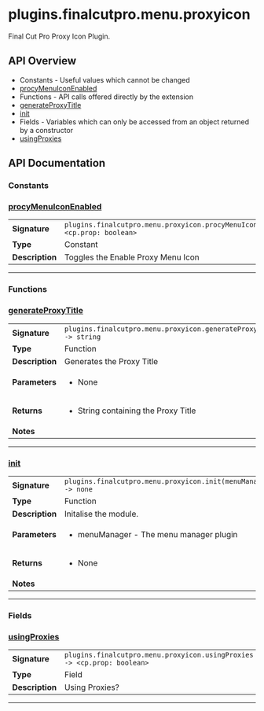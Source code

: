 # plugins.finalcutpro.menu.proxyicon

Final Cut Pro Proxy Icon Plugin.

## API Overview
* Constants - Useful values which cannot be changed
 * [procyMenuIconEnabled](#procymenuiconenabled)
* Functions - API calls offered directly by the extension
 * [generateProxyTitle](#generateproxytitle)
 * [init](#init)
* Fields - Variables which can only be accessed from an object returned by a constructor
 * [usingProxies](#usingproxies)

## API Documentation

### Constants


### [procyMenuIconEnabled](#procymenuiconenabled)

|                                             |                                                                                     |
| --------------------------------------------|-------------------------------------------------------------------------------------|
| **Signature**                               | `plugins.finalcutpro.menu.proxyicon.procyMenuIconEnabled <cp.prop: boolean>`                                                                    |
| **Type**                                    | Constant                                                                     |
| **Description**                             | Toggles the Enable Proxy Menu Icon                                                                     |

---
### Functions


### [generateProxyTitle](#generateproxytitle)

|                                             |                                                                                     |
| --------------------------------------------|-------------------------------------------------------------------------------------|
| **Signature**                               | `plugins.finalcutpro.menu.proxyicon.generateProxyTitle() -> string`                                                                    |
| **Type**                                    | Function                                                                     |
| **Description**                             | Generates the Proxy Title                                                                     |
| **Parameters**                              | <ul><li>None</li></ul> |
| **Returns**                                 | <ul><li>String containing the Proxy Title</li></ul>          |
| **Notes**                                   | <ul></ul>                |

---

### [init](#init)

|                                             |                                                                                     |
| --------------------------------------------|-------------------------------------------------------------------------------------|
| **Signature**                               | `plugins.finalcutpro.menu.proxyicon.init(menuManager) -> none`                                                                    |
| **Type**                                    | Function                                                                     |
| **Description**                             | Initalise the module.                                                                     |
| **Parameters**                              | <ul><li>menuManager - The menu manager plugin</li></ul> |
| **Returns**                                 | <ul><li>None</li></ul>          |
| **Notes**                                   | <ul></ul>                |

---
### Fields


### [usingProxies](#usingproxies)

|                                             |                                                                                     |
| --------------------------------------------|-------------------------------------------------------------------------------------|
| **Signature**                               | `plugins.finalcutpro.menu.proxyicon.usingProxies -> <cp.prop: boolean>`                                                                    |
| **Type**                                    | Field                                                                     |
| **Description**                             | Using Proxies?                                                                     |

---
